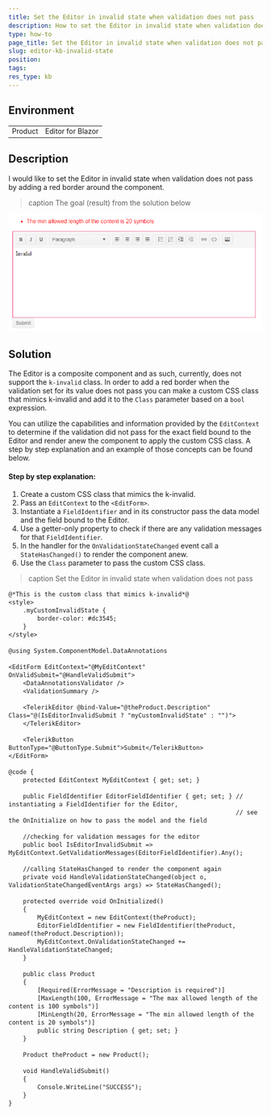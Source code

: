 ```yaml
---
title: Set the Editor in invalid state when validation does not pass
description: How to set the Editor in invalid state when validation does not pass
type: how-to
page_title: Set the Editor in invalid state when validation does not pass
slug: editor-kb-invalid-state
position:
tags:
res_type: kb
---
```


## Environment
<table>
	<tbody>
		<tr>
			<td>Product</td>
			<td>Editor for Blazor</td>
		</tr>
	</tbody>
</table>


## Description

I would like to set the Editor in invalid state when validation does not pass by adding a red border around the component. 


>caption The goal (result) from the solution below

![the editor in invalid state](images/editor-invalid-state.png)


## Solution

The Editor is a composite component and as such, currently, does not support the `k-invalid` class. In order to add a red border when the validation set for its value does not pass you can make a custom CSS class that mimics k-invalid and add it to the `Class` parameter based on a `bool` expression.

You can utilize the capabilities and information provided by the `EditContext` to determine if the validation did not pass for the exact field bound to the Editor and render anew the component to apply the custom CSS class. A step by step explanation and an example of those concepts can be found below.

#### Step by step explanation:

1. Create a custom CSS class that mimics the k-invalid.
1. Pass an `EditContext` to the `<EditForm>`.
1. Instantiate a `FieldIdentifier` and in its constructor pass the data model and the field bound to the Editor. 
1. Use a getter-only property to check if there are any validation messages for that `FieldIdentifier`.
1. In the handler for the `OnValidationStateChanged` event call a `StateHasChanged()` to render the component anew. 
1. Use the `Class` parameter to pass the custom CSS class.

>caption Set the Editor in invalid state when validation does not pass

````RAZOR
@*This is the custom class that mimics k-invalid*@
<style>
    .myCustomInvalidState {
        border-color: #dc3545;
    }
</style>

@using System.ComponentModel.DataAnnotations

<EditForm EditContext="@MyEditContext" OnValidSubmit="@HandleValidSubmit">
    <DataAnnotationsValidator />
    <ValidationSummary />

    <TelerikEditor @bind-Value="@theProduct.Description" Class="@(IsEditorInvalidSubmit ? "myCustomInvalidState" : "")">
    </TelerikEditor>

    <TelerikButton ButtonType="@ButtonType.Submit">Submit</TelerikButton>
</EditForm>

@code {
    protected EditContext MyEditContext { get; set; }

    public FieldIdentifier EditorFieldIdentifier { get; set; } // instantiating a FieldIdentifier for the Editor,
                                                               // see the OnInitialize on how to pass the model and the field

    //checking for validation messages for the editor
    public bool IsEditorInvalidSubmit => MyEditContext.GetValidationMessages(EditorFieldIdentifier).Any();

    //calling StateHasChanged to render the component again
    private void HandleValidationStateChanged(object o, ValidationStateChangedEventArgs args) => StateHasChanged();

    protected override void OnInitialized()
    {
        MyEditContext = new EditContext(theProduct);
        EditorFieldIdentifier = new FieldIdentifier(theProduct, nameof(theProduct.Description));
        MyEditContext.OnValidationStateChanged += HandleValidationStateChanged;
    }

    public class Product
    {
        [Required(ErrorMessage = "Description is required")]
        [MaxLength(100, ErrorMessage = "The max allowed length of the content is 100 symbols")]
        [MinLength(20, ErrorMessage = "The min allowed length of the content is 20 symbols")]
        public string Description { get; set; }
    }

    Product theProduct = new Product();

    void HandleValidSubmit()
    {
        Console.WriteLine("SUCCESS");
    }
}
````


